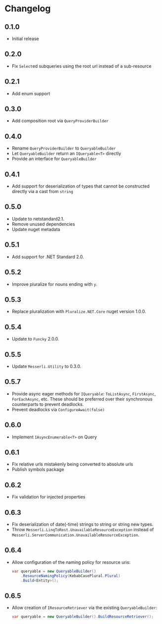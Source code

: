 # Changelog

## 0.1.0
- Initial release

## 0.2.0
- Fix `Select`ed subqueries using the root url instead of a sub-resource

## 0.2.1
- Add enum support

## 0.3.0
- Add composition root via `QueryProviderBuilder`

## 0.4.0
- Rename `QueryProviderBuilder` to `QueryableBuilder`
- Let `QueryableBuilder` return an `IQueryable<T>` directly
- Provide an interface for `QueryableBuilder`

## 0.4.1
- Add support for deserialization of types that cannot be constructed directly via a cast from `string`

## 0.5.0
- Update to netstandard2.1.
- Remove unused dependencies
- Update nuget metadata

## 0.5.1
- Add support for .NET Standard 2.0.

## 0.5.2
- Improve pluralize for nouns ending with `y`.

## 0.5.3
- Replace pluralization with `Pluralize.NET.Core` nuget version 1.0.0.

## 0.5.4
- Update to `Funcky` 2.0.0.

## 0.5.5
- Update `Messerli.Utility` to 0.3.0.

## 0.5.7
- Provide async eager methods for `IQueryable`: `ToListAsync`, `FirstAsync`, `ForEachAsync`, etc.
  These should be preferred over their synchronous counterparts to prevent deadlocks.
- Prevent deadlocks via `ConfigureAwait(false)`

## 0.6.0
- Implement `IAsyncEnumerable<T>` on Query

## 0.6.1
- Fix relative urls mistakenly being converted to absolute urls
- Publish symbols package

## 0.6.2
- Fix validation for injected properties

## 0.6.3
- Fix deserialization of date(-time) strings to string or string new types.
- Throw `Messerli.LinqToRest.UnavailableResourceException` instead of `Messerli.ServerCommunication.UnavailableResourceException`.

## 0.6.4
- Allow configuration of the naming policy for resource uris:
  ```csharp
  var queryable = new QueryableBuilder()
      .ResourceNamingPolicy(KebabCasePlural.Plural)
      .Build<Entity>();
  ```

## 0.6.5
- Allow creation of `IResourceRetriever` via the existing `QueryableBuilder`:
  ```csharp
  var queryable = new QueryableBuilder().BuildResourceRetriever();
  ```
